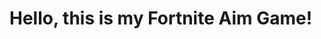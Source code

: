 <!-- index.html -->
<!DOCTYPE html>
<html>
  <head>
    <title>My Cool Game</title>
  </head>
  <body>
    <h1>Hello, this is my Fortnite Aim Game!</h1>
  </body>
</html>
